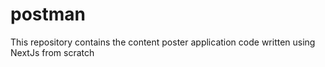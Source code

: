 # postman
This repository contains the content poster application code written using NextJs from scratch
